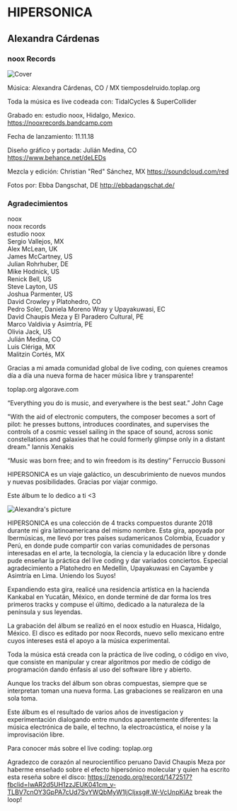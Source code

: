 # HIPERSONICA
## Alexandra Cárdenas
### noox Records

![Cover](https://github.com/tiemposdelruido/HIPERSONICA-prensa/raw/master/HIPERSONICA_2_alta.png)

Música:
Alexandra Cárdenas, CO / MX
tiemposdelruido.toplap.org

Toda la música es live codeada con: TidalCycles & SuperCollider

Grabado en: estudio noox, Hidalgo, Mexico.
https://nooxrecords.bandcamp.com

Fecha de lanzamiento: 11.11.18

Diseño gráfico y portada:
Julián Medina, CO
https://www.behance.net/deLEDs

Mezcla y edición:
Christian "Red" Sánchez, MX
https://soundcloud.com/red

Fotos por: 
Ebba Dangschat, DE
http://ebbadangschat.de/

### Agradecimientos

noox  
noox records  
estudio noox  
Sergio Vallejos, MX  
Alex McLean, UK  
James McCartney, US  
Julian Rohrhuber, DE  
Mike Hodnick, US  
Renick Bell, US  
Steve Layton, US  
Joshua Parmenter, US  
David Crowley y Platohedro, CO  
Pedro Soler, Daniela Moreno Wray y Upayakuwasi, EC  
David Chaupis Meza y El Paradero Cultural, PE  
Marco Valdivia y Asimtría, PE  
Olivia Jack, US  
Julián Medina, CO  
Luis Clériga, MX  
Malitzin Cortés, MX

Gracias a mi amada comunidad global de live coding, con quienes creamos día a día una nueva forma de hacer música libre y transparente! 

toplap.org
algorave.com

“Everything you do is music, and everywhere is the best seat.” John Cage 

"With the aid of electronic computers, the composer becomes a sort of pilot: he presses buttons, introduces coordinates, and supervises the controls of a cosmic vessel sailing in the space of sound, across sonic constellations and galaxies that he could formerly glimpse only in a distant dream." Iannis Xenakis

“Music was born free; and to win freedom is its destiny” Ferruccio Bussoni

HIPERSONICA es un viaje galáctico, un descubrimiento de nuevos mundos y nuevas posibilidades. Gracias por viajar conmigo.

Este álbum te lo dedico a ti <3

![Alexandra's picture](https://github.com/tiemposdelruido/HIPERSONICA-prensa/raw/master/AlexandraCardenas-2.jpg)

HIPERSONICA es una colección de 4 tracks compuestos durante 2018 durante mi gira latinoamericana del mismo nombre. Esta gira, apoyada por Ibermúsicas, me llevó por tres países sudamericanos Colombia, Ecuador y Perú, en donde pude compartir con varias comunidades de personas interesadas en el arte, la tecnología, la ciencia y la educación libre y donde pude enseñar la práctica del live coding y dar variados conciertos. Especial agradecimiento a Platohedro en Medellín, Upayakuwasi en Cayambe y Asimtría en Lima. Uniendo los Suyos!

Expandiendo esta gira, realicé una residencia artística en la hacienda Kankabal en Yucatán, México, en donde terminé de dar forma los tres primeros tracks y compuse el último, dedicado a la naturaleza de la península y sus leyendas. 

La grabación del álbum se realizó en el noox estudio en Huasca, Hidalgo, México. El disco es editado por noox Records, nuevo sello mexicano entre cuyos intereses está el apoyo a la música experimental.

Toda la música está creada con la práctica de live coding, o código en vivo, que consiste en manipular y crear algoritmos por medio de código de programación dando énfasis al uso del software libre y abierto.

Aunque los tracks del álbum son obras compuestas, siempre que se interpretan toman una nueva forma. Las grabaciones se realizaron en una sola toma. 

Este álbum es el resultado de varios años de investigacion y experimentación dialogando entre mundos aparentemente diferentes: la música electrónica de baile, el techno, la electroacústica, el noise y la improvisación libre. 

Para conocer más sobre el live coding: toplap.org

Agradezco de corazón al neurocientífico peruano David Chaupis Meza por haberme enseñado sobre el efecto hipersónico molecular y quien ha escrito esta reseña sobre el disco: https://zenodo.org/record/1472517?fbclid=IwAR2d5UH1zzJEUK041cm_v-TLBV7cnOY3GpPA7cUd7SvYWQbMyW1ljCljxsg#.W-VcUnpKiAz break the loop!

								
								
							
								
								
								
